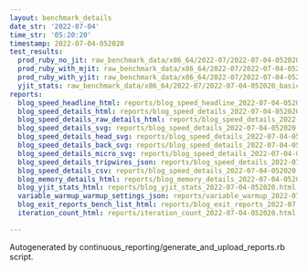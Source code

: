 ```yaml
---
layout: benchmark_details
date_str: '2022-07-04'
time_str: '05:20:20'
timestamp: 2022-07-04-052020
test_results:
  prod_ruby_no_jit: raw_benchmark_data/x86_64/2022-07/2022-07-04-052020_basic_benchmark_prod_ruby_no_jit.json
  prod_ruby_with_mjit: raw_benchmark_data/x86_64/2022-07/2022-07-04-052020_basic_benchmark_prod_ruby_with_mjit.json
  prod_ruby_with_yjit: raw_benchmark_data/x86_64/2022-07/2022-07-04-052020_basic_benchmark_prod_ruby_with_yjit.json
  yjit_stats: raw_benchmark_data/x86_64/2022-07/2022-07-04-052020_basic_benchmark_yjit_stats.json
reports:
  blog_speed_headline_html: reports/blog_speed_headline_2022-07-04-052020.html
  blog_speed_details_html: reports/blog_speed_details_2022-07-04-052020.html
  blog_speed_details_raw_details_html: reports/blog_speed_details_2022-07-04-052020.raw_details.html
  blog_speed_details_svg: reports/blog_speed_details_2022-07-04-052020.svg
  blog_speed_details_head_svg: reports/blog_speed_details_2022-07-04-052020.head.svg
  blog_speed_details_back_svg: reports/blog_speed_details_2022-07-04-052020.back.svg
  blog_speed_details_micro_svg: reports/blog_speed_details_2022-07-04-052020.micro.svg
  blog_speed_details_tripwires_json: reports/blog_speed_details_2022-07-04-052020.tripwires.json
  blog_speed_details_csv: reports/blog_speed_details_2022-07-04-052020.csv
  blog_memory_details_html: reports/blog_memory_details_2022-07-04-052020.html
  blog_yjit_stats_html: reports/blog_yjit_stats_2022-07-04-052020.html
  variable_warmup_warmup_settings_json: reports/variable_warmup_2022-07-04-052020.warmup_settings.json
  blog_exit_reports_bench_list_html: reports/blog_exit_reports_2022-07-04-052020.bench_list.html
  iteration_count_html: reports/iteration_count_2022-07-04-052020.html

---
```

Autogenerated by continuous_reporting/generate_and_upload_reports.rb script.

